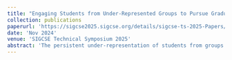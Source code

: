 ```yaml
---
title: "Engaging Students from Under-Represented Groups to Pursue Graduate School in Computer Science and Engineering"
collection: publications
paperurl: 'https://sigcse2025.sigcse.org/details/sigcse-ts-2025-Papers/182/Engaging-Students-from-Under-Represented-Groups-to-Pursue-Graduate-School-in-Computer'
date: 'Nov 2024'
venue: 'SIGCSE Technical Symposium 2025'
abstract: 'The persistent under-representation of students from groups historically underrepresented in Computer Science and Engineering (CS&E) presents a significant challenge to achieving diversity within the field. A workforce with diverse experiences and perspectives is essential for creating innovations that serve all members of society. Existing documented efforts to broaden diversity in CS&E are time-intensive and do not quantify attraction to graduate studies. This paper aims to bridge that gap by presenting a detailed design for a one-day workshop that includes presentations from research professors, hands-on demos, a panel discussion with graduate students in CS&E, and a participation survey. By engaging students historically underrepresented in CS&E in the topic of graduate school, we aim to increase the diversity of students who apply to and attend graduate school, and ultimately enter the workforce through industry or the professoriate, thus making the field more diverse and representative of varied perspectives. We held the aforementioned workshop at a Hispanic-Serving Institution in April 2024. The event successfully attracted members of historically under-represented groups. Our survey results show that 78% of the participants agreed or strongly agreed that the event increased their interest in graduate school, 72% were more likely to seek further information about attending graduate school, and 67% increased their interest in Computer Science and Engineering research. Our experience shows that one-day events focused on engaging students in the topic of graduate school in CS&E can positively impact attendee’s interest in graduate school and provide valuable information about the application process and graduate school experience.'
---
```


